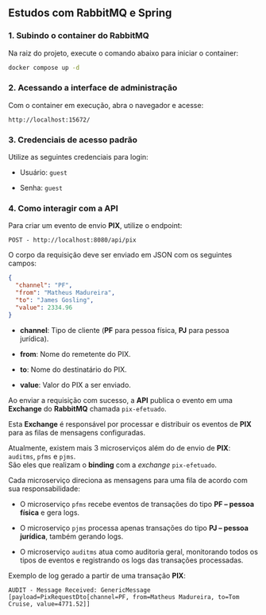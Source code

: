 ## Estudos com RabbitMQ e Spring

### 1. Subindo o container do RabbitMQ

Na raiz do projeto, execute o comando abaixo para iniciar o container:

```bash
docker compose up -d
````

### 2. Acessando a interface de administração

Com o container em execução, abra o navegador e acesse:

```text
http://localhost:15672/
````

### 3. Credenciais de acesso padrão

Utilize as seguintes credenciais para login:

* Usuário: ``guest``

* Senha:  ``guest``

### 4. Como interagir com a API

Para criar um evento de envio **PIX**, utilize o endpoint:

```POST - http://localhost:8080/api/pix```

O corpo da requisição deve ser enviado em JSON com os seguintes campos:

````json
{
  "channel": "PF",
  "from": "Matheus Madureira",
  "to": "James Gosling",
  "value": 2334.96
}
````

* **channel**: Tipo de cliente (**PF** para pessoa física, **PJ** para pessoa jurídica).

* **from**: Nome do remetente do PIX.

* **to**: Nome do destinatário do PIX.

* **value**: Valor do PIX a ser enviado.

Ao enviar a requisição com sucesso, a **API** publica o evento em uma **Exchange** do **RabbitMQ** chamada ``pix-efetuado``. 

Esta **Exchange** é responsável por processar e distribuir os eventos de **PIX** para as filas de mensagens configuradas.

Atualmente, existem mais 3 microserviços além do de envio de **PIX**: `auditms`, `pfms` e `pjms`.  
São eles que realizam o **binding** com a *exchange* `pix-efetuado`.

Cada microserviço direciona as mensagens para uma fila de acordo com sua responsabilidade:

* O microserviço `pfms` recebe eventos de transações do tipo **PF – pessoa física** e gera logs.


* O microserviço `pjms` processa apenas transações do tipo **PJ – pessoa jurídica**, também gerando logs.


* O microserviço `auditms` atua como auditoria geral, monitorando todos os tipos de eventos e registrando os logs das transações processadas.

Exemplo de log gerado a partir de uma transação **PIX**:

```text
AUDIT - Message Received: GenericMessage [payload=PixRequestDto[channel=PF, from=Matheus Madureira, to=Tom Cruise, value=4771.52]]
